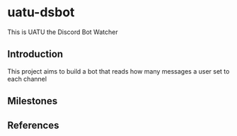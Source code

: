 # uatu-dsbot
This is UATU the Discord Bot Watcher

## Introduction

  This project aims to build a bot that reads how many messages a user set to each channel 

## Milestones

## References

